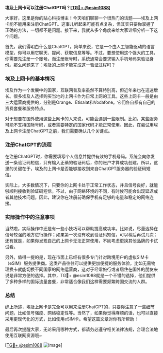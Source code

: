 **埃及上网卡可以注册ChatGPT吗？[[TG💪+ @esim1088](https://t.me/s/esim1088)]**

大家好，这里是你的贴心科技博主！今天咱们聊聊一个很热门的话题——埃及上网卡能不能用来注册ChatGPT。这事儿听起来可能有点复杂，但其实只要你掌握了正确的方法，一切都不是问题。接下来，我就从多个角度来给大家详细分析一下这个问题。

首先，我们得明白什么是ChatGPT。简单来说，它是一个由人工智能驱动的语言模型，你可以用它聊天、提问、获取信息等等。不过，要想使用这个强大的工具，你需要先注册一个账号。而注册账号时，系统通常会要求输入手机号码来验证身份。那么问题来了：埃及的上网卡能完成这一验证过程吗？

### 埃及上网卡的基本情况

埃及作为一个发展中的国家，互联网普及率虽然不算特别高，但近年来也在迅速增长。很多埃及人选择购买当地的上网卡作为日常上网的工具。这些上网卡一般是由三大运营商提供的，分别是Orange、Etisalat和Vodafone。它们各自都有自己的资费套餐和服务特点。

对于想要在国外使用这些上网卡的人来说，可能会遇到一些限制。比如，某些服务可能不支持国际号码，或者需要特定的国家代码才能正常使用。因此，在尝试用埃及上网卡注册ChatGPT之前，我们需要确认几个关键点。

### 注册ChatGPT的流程

在注册ChatGPT时，你需要填写个人信息并提供有效的手机号码。系统会向你发送一条验证码短信，只有输入正确的验证码后，你的账户才算成功创建。所以，这里的关键在于，埃及的上网卡是否能够接收到来自ChatGPT服务器的验证码短信。

实际上，大多数情况下，只要你的上网卡处于正常工作状态，并且信号良好，就能够顺利接收到验证码短信。不过，由于网络环境的不同，有时候可能会出现延迟或者其他技术问题。因此，建议你在注册前确保手机有足够的电量和稳定的网络连接。

### 实际操作中的注意事项

当然啦，实际操作中还是有一些小技巧可以帮助提高成功率。比如说，尽量选择在信号较强的地方进行操作；如果第一次没有收到验证码短信，可以稍后再试几次；还有就是，如果你发现自己的上网卡无法正常使用，不妨考虑更换其他品牌的卡试试看。

另外，值得一提的是，现在市面上已经有很多专门针对跨境用户的虚拟SIM卡（eSIM）服务提供商。这类产品往往可以提供更加便捷的服务体验，比如无需物理换卡就能切换不同国家的网络运营商，这对于经常旅行或者居住在国外的朋友来说是非常方便的选择。其中，TG💪+ @esim1088就是一个不错的选择，他们提供了多种多样的国际流量套餐，非常适合像我们这样需要频繁跨国交流的人群。

### 总结

综上所述，埃及上网卡是完全可以用来注册ChatGPT的，只要你注意了一些细节问题，比如信号强度、网络稳定性等。当然了，如果你觉得麻烦的话，也可以直接采用更现代化的方式，比如使用eSIM卡。希望这篇文章对你有所帮助！

最后再次提醒大家，无论采用哪种方式，都请务必遵守相关法律法规，合理合法地使用互联网资源哦~ 

[[TG💪+ @esim1088](https://t.me/s/esim1088) ![Image](https://i.postimg.cc/4NQfJmqS/Snipaste-2025-05-13-00-14-12.png)]